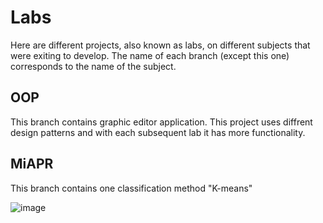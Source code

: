 # Labs
Here are different projects, also known as labs, on different subjects that were exiting to develop. The name of each branch (except this one) corresponds to the name of the subject.
## OOP 
This branch contains graphic editor application. This project uses diffrent design patterns and with each subsequent lab it has more functionality.
## MiAPR
This branch contains one classification method "K-means"

![image](https://github.com/user-attachments/assets/eeaabe70-3ee5-416e-902a-682d110bc372)

